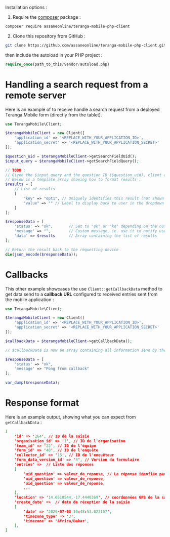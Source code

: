 Installation options :

1. Require the [composer](https://getcomposer.org/) package :

```sh
composer require assaneonline/teranga-mobile-php-client
````

2. Clone this repository from GitHub :

```sh
git clone https://github.com/assaneonline/teranga-mobile-php-client.git
```

then include the autoload in your PHP project :

```php
require_once(path_to_this/vendor/autoload.php)
```


Handling a search request from a remote server
===

Here is an example of to receive handle a search request from a deployed Teranga Mobile form (directly from the tablet).

```php
use TerangaMobile\Client;

$terangaMobileClient = new Client([
    'application_id' => '<REPLACE_WITH_YOUR_APPLICATION_ID>',
    'application_secret' => '<REPLACE_WITH_YOUR_APPLICATION_SECRET>'
]);

$question_uid = $terangaMobileClient->getSearchFieldUid();
$input_query = $terangaMobileClient->getSearchFieldQuery();

// TODO :
// Given the $input_query and the question ID ($question_uid), client application should perform search and send the results back.
// Below is a template array showing how to format results :
$results = [
    // List of results
    [
        "key" => "opt1", // Uniquely identifies this result (not shown to user)
        "value" => "" // Label to display back to user in the dropdown list
    ]
];

$responseData = [
    'status' => "ok",       // Set to "ok" or "ko" depending on the outcome of the search
    'message' => "",        // Custom message, ie. use it to notify user if something goes wrong
    'data' => $results      // Array containing the list of results
];

// Return the result back to the requesting device
die(json_encode($responseData));
```


Callbacks
===

This other example showcases the use ```Client::getCallbackData``` method to get data send to a **callback URL** configured to received entries sent from the mobile application :

```php
use TerangaMobile\Client;

$terangaMobileClient = new Client([
    'application_id' => '<REPLACE_WITH_YOUR_APPLICATION_ID>',
    'application_secret' => '<REPLACE_WITH_YOUR_APPLICATION_SECRET>'
]);

$callbackData = $terangaMobileClient->getCallbackData();

// $callbackData is now an array containing all information send by the server

$responseData = [
    'status' => "ok",
    'message' => "Pong from callback"
];

var_dump($responseData);
```

Response format
===
Here is an example output, showing what you can expect from ```getCallbackData``` :

```json
[
    'id' => '264', // ID de la saisie
    'organisation_id' => '1', // ID de l'organisation
    'team_id' => '22', // ID de l'équipe
    'form_id' => '40', // ID de l'enquête
    'collector_id' => '15', // ID de l'enquêteur
    'form_data_version_id' => '3', // Version du formulaire
    'entries' =>  // Liste des réponses
    [
        'uid_question' => valeur_de_reponse, // La réponse idenfiée par le code "uid_question" est "valeur_de_reponse".
        'uid_question' => valeur_de_reponse,
        'uid_question' => valeur_de_reponse,
        ...
    ],
    'location' => '14.6510544,-17.4440369', // coordonnées GPS de la saisie
    'create_date' =>  // date de réception de la saisie
    [
        'date' => '2020-07-03 10:48:53.022157',
        'timezone_type' => '3',
        'timezone' => 'Africa/Dakar',
    ],
]
```